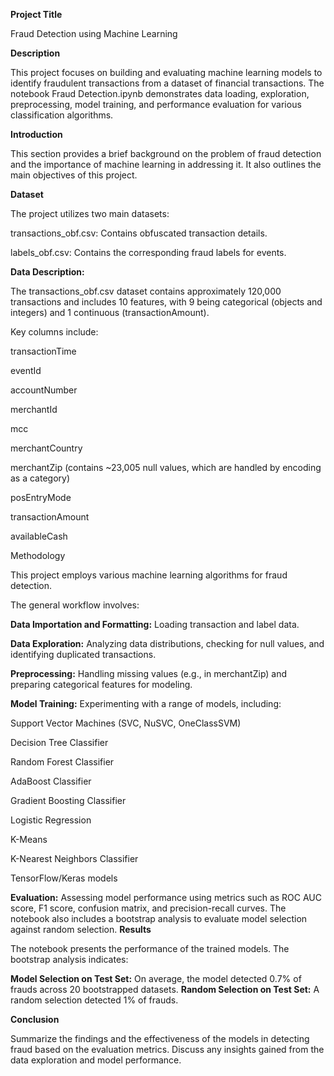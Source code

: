 **Project Title**

Fraud Detection using Machine Learning

**Description**

This project focuses on building and evaluating machine learning models to identify fraudulent transactions from a dataset of financial transactions. The notebook Fraud Detection.ipynb demonstrates data loading, exploration, preprocessing, model training, and performance evaluation for various classification algorithms.

**Introduction**

This section provides a brief background on the problem of fraud detection and the importance of machine learning in addressing it. It also outlines the main objectives of this project.

**Dataset**

The project utilizes two main datasets:

transactions_obf.csv: Contains obfuscated transaction details.

labels_obf.csv: Contains the corresponding fraud labels for events.

**Data Description:**

The transactions_obf.csv dataset contains approximately 120,000 transactions and includes 10 features, with 9 being categorical (objects and integers) and 1 continuous (transactionAmount).

Key columns include:

transactionTime

eventId

accountNumber

merchantId

mcc

merchantCountry

merchantZip (contains ~23,005 null values, which are handled by encoding as a category)

posEntryMode

transactionAmount

availableCash

Methodology

This project employs various machine learning algorithms for fraud detection. 

The general workflow involves:

**Data Importation and Formatting:** Loading transaction and label data.

**Data Exploration:** Analyzing data distributions, checking for null values, and identifying duplicated transactions.

**Preprocessing:** Handling missing values (e.g., in merchantZip) and preparing categorical features for modeling.

**Model Training:** Experimenting with a range of models, including:

Support Vector Machines (SVC, NuSVC, OneClassSVM)

Decision Tree Classifier

Random Forest Classifier

AdaBoost Classifier

Gradient Boosting Classifier

Logistic Regression

K-Means

K-Nearest Neighbors Classifier

TensorFlow/Keras models

**Evaluation:** Assessing model performance using metrics such as ROC AUC score, F1 score, confusion matrix, and precision-recall curves. The notebook also includes a bootstrap analysis to evaluate model selection against random selection.
**Results**

The notebook presents the performance of the trained models. The bootstrap analysis indicates:

**Model Selection on Test Set:** On average, the model detected 0.7% of frauds across 20 bootstrapped datasets.
**Random Selection on Test Set:** A random selection detected 1% of frauds.

**Conclusion**

Summarize the findings and the effectiveness of the models in detecting fraud based on the evaluation metrics. Discuss any insights gained from the data exploration and model performance.
